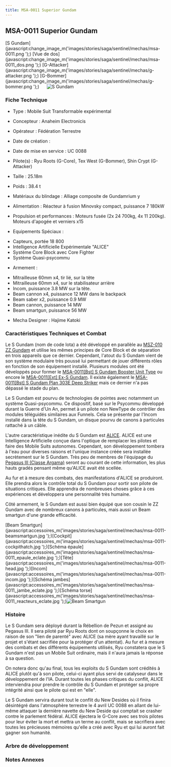 ```yaml
---
title: MSA-0011 Superior Gundam
---
```


MSA-0011 Superior Gundam
------------------------


[S Gundam](javascript:change_image_m('images/stories/saga/sentinel/mechas/msa-0011.png
');) [Vue de dos](javascript:change_image_m('images/stories/saga/sentinel/mechas/msa-0011_dos.png
');) [G-Attacker](javascript:change_image_m('images/stories/saga/sentinel/mechas/g-attacker.png
');) [G-Bommer](javascript:change_image_m('images/stories/saga/sentinel/mechas/g-bommer.png
');)      ![
S Gundam](/images/stories/saga/sentinel/mechas/msa-0011.png
)    
### Fiche Technique



- Type : Mobile Suit Transformable expérimental
  
- Concepteur : Anaheim Electronicis
  
- Opérateur : Fédération Terrestre
  
- Date de création : 
  
- Date de mise en service : UC 0088
  
- Pilote(s) : Ryu Roots (G-Core), Tex West (G-Bommer), Shin Crypt (G-Attacker)
  
- Taille : 25.18m
  
- Poids : 38.4 t
  
- Matériaux du blindage : Alliage composite de Gundamrium y
  
- Alimentation : Réacteur à fusion Minovsky compact, puissance 7 180kW
  
- Propulsion et performances : Moteurs fusée (2x 24 700kg, 4x 11 200kg). Moteurs d'apogée et verniers x15
  
- Equipements Spéciaux :


* Capteurs, portée 18 800
* Intelligence Artificielle Expérimentale "ALICE"
* Système Core Block avec Core Fighter
* Système Quasi-psycommu


- Armement :


* Mitrailleuse 60mm x4, tir lié, sur la tête
* Mitrailleuse 60mm x4, sur le stabilisateur arrière
* Incom, puissance 3.8 MW sur la tête.
* Beam cannon x4, puissance 12 MW dans le backpack
* Beam saber x2, puissance 0.9 MW
* Beam cannon, puissance 14 MW
* Beam smartgun, puissance 56 MW


- Mecha Designer : Hajime Katoki


### Caractéristiques Techniques et Combat


Le S Gundam (nom de code Iota) a été développé en parallèle au [MSZ-010 ZZ Gundam](uc/gundam-zz/msz-010-zz-gundam.html) et utilise les mêmes principes de Core Block et de séparation en trois appareils que ce dernier. Cependant, l'atout du S Gundam vient de son système modulaire très poussé lui permettant de jouer différents rôles en fonction de son équipement installé. Plusieurs modules ont été développés pour former le [MSA-0011[Bst] S Gundam Booster Unit Type](uc/gundam-sentinel/msa-0011-bst.html) ou encore le [MSA-0011[Ext] Ex-S Gundam](uc/gundam-sentinel/msa-0011ext-ex-s-gundam.html). Il existe également le [MSA-0011[Bst] S Gundam Plan 303E Deep Striker](uc/gundam-sentinel/msa-0011bst-deep-striker.html) mais ce dernier n'a pas dépassé le stade du plan. 


Le S Gundam est pourvu de technologies de pointes avec notamment un système Quasi-psycommu. Ce dispositif, basé sur le Psycommu développé durant la Guerre d'Un An, permet à un pilote non NewType de contrôler des modules téléguidés similaires aux Funnels. Cela se présente par l'Incom installé dans la tête du S Gundam, un disque pourvu de canons à particules rattaché à un câble. 


L'autre caractéristique inédite du S Gundam est [ALICE](uc/gundam-sentinel/alice.html). ALICE est une Intelligence Artificielle conçue dans l'optique de remplacer les pilotes et faire des Mobile Suits autonomes. Cependant, son développement tombera à l'eau pour diverses raisons et l'unique instance créée sera installée secrètement sur le S Gundam. Très peu de membres de l'équipage du [Pegasus III (Classe Argama)](uc/gundam-sentinel/pegasus-iii.html) seront au courant de cette information, les plus hauts gradés pensant même qu'ALICE avait été scellée. 
  
Au fur et à mesure des combats, des manifestations d'ALICE se produiront. Elle prendra alors le contrôle total du S Gundam pour sortir son pilote de situations critiques. Elle apprendra de nombreuses choses grâce à ces expériences et développera une personnalité très humaine.


Côté armement, le S Gundam est aussi bien équipé que son cousin le ZZ Gundam avec de nombreux canons à particules, mais aussi un Beam smartgun d'une grande efficacité.


[Beam Smartgun](javascript:accessoires_m('images/stories/saga/sentinel/mechas/msa-0011-beamsmartgun.jpg
');)[Cockpit](javascript:accessoires_m('images/stories/saga/sentinel/mechas/msa-0011-cockpithatch.jpg
');)[Schéma épaule](javascript:accessoires_m('images/stories/saga/sentinel/mechas/msa-0011_epaule_eclate.jpg
');)[Tête](javascript:accessoires_m('images/stories/saga/sentinel/mechas/msa-0011-head.jpg
');)[Incom](javascript:accessoires_m('images/stories/saga/sentinel/mechas/msa-0011-incom.jpg
');)[Schéma jambes](javascript:accessoires_m('images/stories/saga/sentinel/mechas/msa-0011_jambe_eclate.jpg
');)[Schéma torse](javascript:accessoires_m('images/stories/saga/sentinel/mechas/msa-0011_reacteurs_eclate.jpg
');)![
Beam Smartgun](/images/stories/saga/sentinel/mechas/msa-0011-beamsmartgun.jpg
) 
### Histoire


Le S Gundam sera déployé durant la Rébellion de Pezun et assigné au Pegasus III. Il sera piloté par Ryu Roots dont on soupçonne le choix en raison de son "lien de parenté" avec ALICE (sa mère ayant travaillé sur le projet et s'étant sacrifiée pour la protéger d'un attentat). Au fur et à mesure des combats et des différents équipements utilisés, Ryu constatera que le S Gundam n'est pas un Mobile Suit ordinaire, mais il n'aura jamais la réponse à sa question.


On notera donc qu'au final, tous les exploits du S Gundam sont crédités à ALICE plutôt qu'à son pilote, celui-ci ayant plus servi de catalyseur dans le développement de l'IA. Durant toutes les phases critiques du conflit, ALICE interviendra pour prendre le contrôle du S Gundam et protéger sa propre intégrité ainsi que le pilote qui est en "elle".


Le S Gundam servira durant tout le conflit du New Desides où il finira désintégré dans l'atmosphère terrestre le 4 avril UC 0088 en allant de lui-même attaquer la dernière navette du New Deside qui comptait se crasher contre le parlement fédéral. ALICE éjectera le G-Core avec ses trois pilotes pour leur éviter la mort et mettra un terme au conflit, mais se sacrifiera avec toutes les précieuses mémoires qu'elle a créé avec Ryu et qui lui auront fait gagner son humanité.


### Arbre de développement


### Notes Annexes


